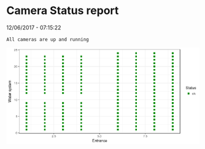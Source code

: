 Camera Status report
================
12/06/2017 - 07:15:22

    All cameras are up and running

![](camreport_files/figure-markdown_github/unnamed-chunk-2-1.png)
